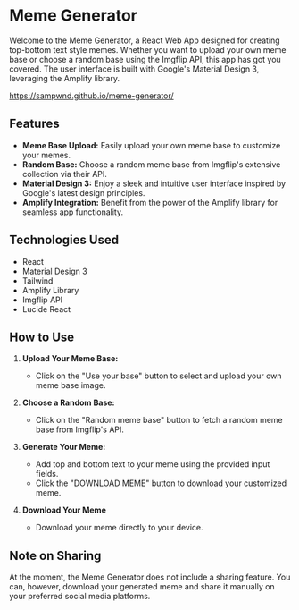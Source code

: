 # Meme Generator

Welcome to the Meme Generator, a React Web App designed for creating top-bottom text style memes. Whether you want to upload your own meme base or choose a random base using the Imgflip API, this app has got you covered. The user interface is built with Google's Material Design 3, leveraging the Amplify library.

https://sampwnd.github.io/meme-generator/

## Features

- **Meme Base Upload:** Easily upload your own meme base to customize your memes.
- **Random Base:** Choose a random meme base from Imgflip's extensive collection via their API.
- **Material Design 3:** Enjoy a sleek and intuitive user interface inspired by Google's latest design principles.
- **Amplify Integration:** Benefit from the power of the Amplify library for seamless app functionality.

## Technologies Used

- React
- Material Design 3
- Tailwind
- Amplify Library
- Imgflip API
- Lucide React
  
## How to Use

1. **Upload Your Meme Base:**
   - Click on the "Use your base" button to select and upload your own meme base image.
  
2. **Choose a Random Base:**
   - Click on the "Random meme base" button to fetch a random meme base from Imgflip's API.

3. **Generate Your Meme:**
   - Add top and bottom text to your meme using the provided input fields.
   - Click the "DOWNLOAD MEME" button to download your customized meme.

4. **Download Your Meme**
   - Download your meme directly to your device.

## Note on Sharing

At the moment, the Meme Generator does not include a sharing feature. You can, however, download your generated meme and share it manually on your preferred social media platforms.

